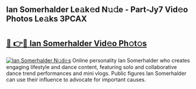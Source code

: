 ## Ian Somerhalder Le𝚊k𝚎d N𝚞𝚍e - Part-Jy7 Vid𝚎o Photos Le𝚊ks 3PCAX

# <h2><a href="http://fbf442.evod.top/?m=Ian+Somerhalder">🔗 👉🔴 Ian Somerhalder Vid𝚎o Ph𝚘t𝚘s</a></h2>

[![Ian Somerhalder N𝚞d𝚎s](https://i.imgur.com/8V9OHl7.gif)](http://fbf442.evod.top/?m=Ian+Somerhalder)
Online personality Ian Somerhalder who creates engaging lifestyle and dance content, featuring solo and collaborative dance trend performances and mini vlogs. Public figures Ian Somerhalder can use their influence to advocate for important causes. 
